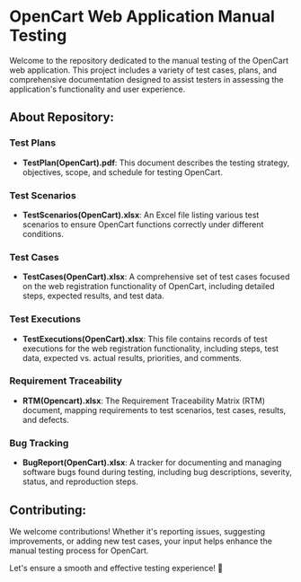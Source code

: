 # OpenCart Web Application Manual Testing

Welcome to the repository dedicated to the manual testing of the OpenCart web application. This project includes a variety of test cases, plans, and comprehensive documentation designed to assist testers in assessing the application's functionality and user experience.




## About Repository:


### Test Plans
- **TestPlan(OpenCart).pdf**: This document describes the testing strategy, objectives, scope, and schedule for testing OpenCart.

### Test Scenarios
- **TestScenarios(OpenCart).xlsx**: An Excel file listing various test scenarios to ensure OpenCart functions correctly under different conditions.

### Test Cases
- **TestCases(OpenCart).xlsx**: A comprehensive set of test cases focused on the web registration functionality of OpenCart, including detailed steps, expected results, and test data.

### Test Executions
- **TestExecutions(OpenCart).xlsx**: This file contains records of test executions for the web registration functionality, including steps, test data, expected vs. actual results, priorities, and comments.

### Requirement Traceability
- **RTM(Opencart).xlsx**: The Requirement Traceability Matrix (RTM) document, mapping requirements to test scenarios, test cases, results, and defects.

### Bug Tracking
- **BugReport(OpenCart).xlsx**: A tracker for documenting and managing software bugs found during testing, including bug descriptions, severity, status, and reproduction steps.

## Contributing:

We welcome contributions! Whether it's reporting issues, suggesting improvements, or adding new test cases, your input helps enhance the manual testing process for OpenCart.

Let's ensure a smooth and effective testing experience! 🚀
